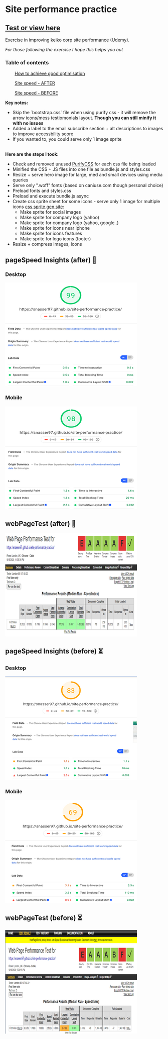 # Site performance practice

## [Test or view here](https://snasser97.github.io/site-performance-practice/)
Exercise in improving keiko corp site performance (Udemy).

<em>For those following the exercise I hope this helps you out</em>

### Table of contents
<p style="margin-left:30px"><a href="#methods">How to achieve good optimisation</a></p>
<p style="margin-left:30px"><a href="#after">Site speed - AFTER</a></p>
<p style="margin-left:30px"><a href="#before">Site speed - BEFORE</a></p>

  
<strong>Key notes:</strong>
<ul>
  <li>Skip the `bootstrap.css` file when using purify css - it will remove the arrow icons/mess testiomonials layout. <strong>Though you can still minify it with no issues</strong></li>
  <li>Added a label to the email subscribe section + alt descriptions to images to improve accessbility score</li>
  <li>If you wanted to, you could serve only 1 image sprite</li>
</ul>
<br>
<strong id="methods">Here are the steps I took:</strong>
<ul>
  <li>Check and removed unused <a href="https://purifycss.online/">PurifyCSS</a> for each css file being loaded</li>
  <li>Minified the CSS + JS files into one file as bundle.js and styles.css</li>
  <li>Resize + serve hero image for large, med and small devices using media queries</li>
  <li>Serve only ".woff" fonts (based on caniuse.com though personal choice)</li>
  <li>Preload fonts and styles.css</li>
  <li>Preload and execute bundle.js async</li>
  <li>Create css sprite sheet for some icons - serve only 1 image for multiple icons <a href='https://www.giftofspeed.com/sprite-generator/'>css sprite gen site</a>:
    <ul>
      <li>Make sprite for social images</li>
      <li>Make sprite for company logo (yahoo)</li>
      <li>Make sprite for company logo (yahoo, google..)</li>
      <li>Make sprite for icons near iphone</li>
      <li>Make sprite for icons features</li>
      <li>Make sprite for logo icons (footer)</li>
    </ul>
  </li>
  <li>Resize + compress images, icons</li>
</ul>



<h2 id="after">pageSpeed Insights (after) 🚀</h2>

### Desktop
![](./img/metrics/pgSpeed-after-desktop.png)
### Mobile
![](./img/metrics/pgSpeed-after-mobile.png)
## webPageTest (after) 🚀
![](./img/metrics/webpagetest-after.png)

<h2 id="before"> pageSpeed Insights (before) ⏳</h2>

### Desktop
![](./img/metrics/before-pgSpeed-desktop.png)
### Mobile
![](./img/metrics/before-pgSpeed-mobile.png)
## webPageTest (before) ⏳
![](./img/metrics/before-webpageTest.png)



